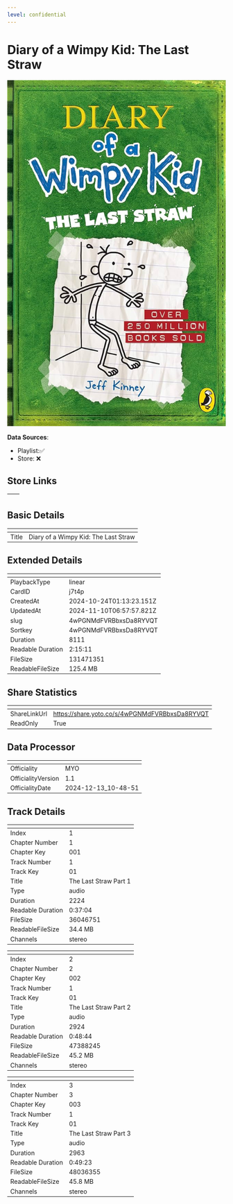 ```yaml
---
level: confidential
---
```

# Diary of a Wimpy Kid: The Last Straw

![card_[j7t4p].png](../../img/cards/card_[j7t4p].png)

**Data Sources**: 

- Playlist:✅
- Store: ❌


## Store Links

| <!-- --> | <!-- --> |
| - | - |


## Basic Details

| <!-- --> | <!-- --> |
| - | - |
| Title | Diary of a Wimpy Kid: The Last Straw |


## Extended Details

| <!-- --> | <!-- --> |
| - | - |
| PlaybackType | linear |
| CardID | j7t4p |
| CreatedAt | 2024-10-24T01:13:23.151Z |
| UpdatedAt | 2024-11-10T06:57:57.821Z |
| slug | 4wPGNMdFVRBbxsDa8RYVQT |
| Sortkey | 4wPGNMdFVRBbxsDa8RYVQT |
| Duration | 8111 |
| Readable Duration | 2:15:11 |
| FileSize | 131471351 |
| ReadableFileSize | 125.4 MB |


## Share Statistics

| <!-- --> | <!-- --> |
| - | - |
| ShareLinkUrl | https://share.yoto.co/s/4wPGNMdFVRBbxsDa8RYVQT |
| ReadOnly | True |


## Data Processor

| <!-- --> | <!-- --> |
| - | - |
| Officiality | MYO
| OfficialityVersion | 1.1
| OfficialityDate | 2024-12-13_10-48-51


## Track Details

| <!-- --> | <!-- --> |
| - | - |
| Index | 1 |
| Chapter Number | 1 |
| Chapter Key | 001 |
| Track Number | 1 |
| Track Key | 01 |
| Title | The Last Straw Part 1 |
| Type | audio |
| Duration | 2224 |
| Readable Duration | 0:37:04 |
| FileSize | 36046751 |
| ReadableFileSize | 34.4 MB |
| Channels | stereo |

| <!-- --> | <!-- --> |
| - | - |
| Index | 2 |
| Chapter Number | 2 |
| Chapter Key | 002 |
| Track Number | 1 |
| Track Key | 01 |
| Title | The Last Straw Part 2 |
| Type | audio |
| Duration | 2924 |
| Readable Duration | 0:48:44 |
| FileSize | 47388245 |
| ReadableFileSize | 45.2 MB |
| Channels | stereo |

| <!-- --> | <!-- --> |
| - | - |
| Index | 3 |
| Chapter Number | 3 |
| Chapter Key | 003 |
| Track Number | 1 |
| Track Key | 01 |
| Title | The Last Straw Part 3 |
| Type | audio |
| Duration | 2963 |
| Readable Duration | 0:49:23 |
| FileSize | 48036355 |
| ReadableFileSize | 45.8 MB |
| Channels | stereo |

